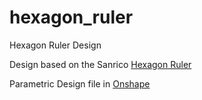 # hexagon_ruler
Hexagon Ruler Design

Design based on the Sanrico [Hexagon Ruler](https://sanrico.com/products/sanrico-hexagon-angle-ruler)

Parametric Design file in [Onshape](https://cad.onshape.com/documents/ddeffdf4d7440a4a8786ab3f/w/ffb1c507f6f5d06f4f2d6d0b/e/aa5be65e786e8557a4a48de6?renderMode=0&uiState=62fbea99043e6f2e44ae3268)
